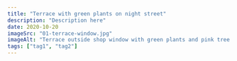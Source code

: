 ```yaml
---
title: "Terrace with green plants on night street"
description: "Description here"
date: 2020-10-20
imageSrc: "01-terrace-window.jpg"
imageAlt: "Terrace outside shop window with green plants and pink tree on night street"
tags: ["tag1", "tag2"]
---
```

